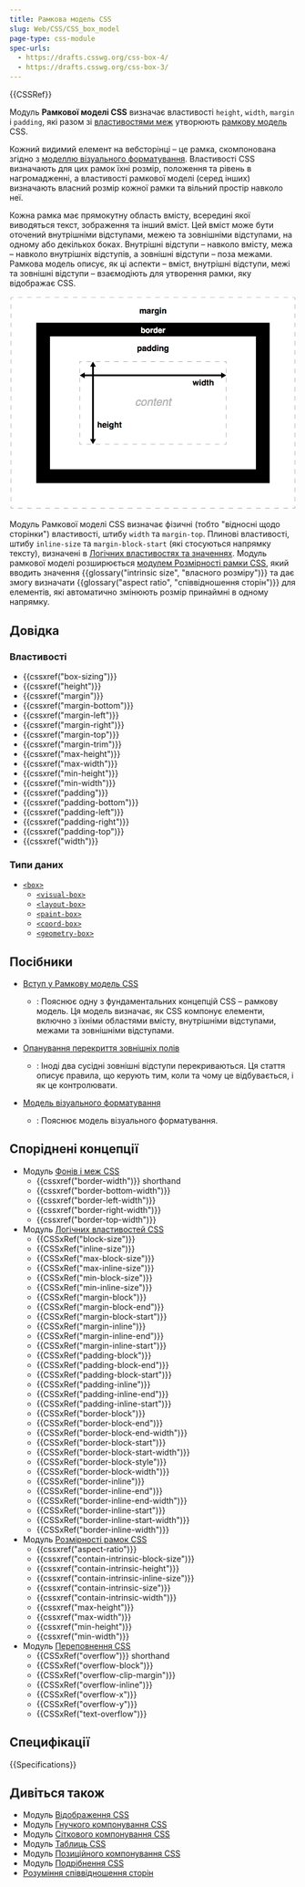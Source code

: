 ```yaml
---
title: Рамкова модель CSS
slug: Web/CSS/CSS_box_model
page-type: css-module
spec-urls:
  - https://drafts.csswg.org/css-box-4/
  - https://drafts.csswg.org/css-box-3/
---
```


{{CSSRef}}

Модуль **Рамкової моделі CSS** визначає властивості `height`, `width`, `margin` і `padding`, які разом зі [властивостями меж](/uk/docs/Web/CSS/CSS_backgrounds_and_borders) утворюють [рамкову модель](/uk/docs/Web/CSS/CSS_box_model/Introduction_to_the_CSS_box_model) CSS.

Кожний видимий елемент на вебсторінці – це рамка, скомпонована згідно з [моделлю візуального форматування](/uk/docs/Web/CSS/Visual_formatting_model). Властивості CSS визначають для цих рамок їхні розмір, положення та рівень в нагромадженні, а властивості рамкової моделі (серед інших) визначають власний розмір кожної рамки та вільний простір навколо неї.

Кожна рамка має прямокутну область вмісту, всередині якої виводяться текст, зображення та інший вміст. Цей вміст може бути оточений внутрішніми відступами, межею та зовнішніми відступами, на одному або декількох боках. Внутрішні відступи – навколо вмісту, межа – навколо внутрішніх відступів, а зовнішні відступи – поза межами. Рамкова модель описує, як ці аспекти – вміст, внутрішні відступи, межі та зовнішні відступи – взаємодіють для утворення рамки, яку відображає CSS.

![Складові частини Рамкової моделі CSS](boxmodel.png)

Модуль Рамкової моделі CSS визначає фізичні (тобто "відносні щодо сторінки") властивості, штибу `width` та `margin-top`. Плинові властивості, штибу `inline-size` та `margin-block-start` (які стосуються напрямку тексту), визначені в [Логічних властивостях та значеннях](/uk/docs/Web/CSS/CSS_logical_properties_and_values). Модуль рамкової моделі розширюється [модулем Розмірності рамки CSS](/uk/docs/Web/CSS/CSS_box_sizing), який вводить значення {{glossary("intrinsic size", "власного розміру")}} та дає змогу визначати {{glossary("aspect ratio", "співвідношення сторін")}} для елементів, які автоматично змінюють розмір принаймні в одному напрямку.

## Довідка

### Властивості

- {{cssxref("box-sizing")}}
- {{cssxref("height")}}
- {{cssxref("margin")}}
- {{cssxref("margin-bottom")}}
- {{cssxref("margin-left")}}
- {{cssxref("margin-right")}}
- {{cssxref("margin-top")}}
- {{cssxref("margin-trim")}}
- {{cssxref("max-height")}}
- {{cssxref("max-width")}}
- {{cssxref("min-height")}}
- {{cssxref("min-width")}}
- {{cssxref("padding")}}
- {{cssxref("padding-bottom")}}
- {{cssxref("padding-left")}}
- {{cssxref("padding-right")}}
- {{cssxref("padding-top")}}
- {{cssxref("width")}}

### Типи даних

- [`<box>`](/uk/docs/Web/CSS/box-edge)
  - [`<visual-box>`](/uk/docs/Web/CSS/box-edge#visual-box)
  - [`<layout-box>`](/uk/docs/Web/CSS/box-edge#layout-box)
  - [`<paint-box>`](/uk/docs/Web/CSS/box-edge#paint-box)
  - [`<coord-box>`](/uk/docs/Web/CSS/box-edge#coord-box)
  - [`<geometry-box>`](/uk/docs/Web/CSS/box-edge#geometry-box)

## Посібники

- [Вступ у Рамкову модель CSS](/uk/docs/Web/CSS/CSS_box_model/Introduction_to_the_CSS_box_model)

  - : Пояснює одну з фундаментальних концепцій CSS – рамкову модель. Ця модель визначає, як CSS компонує елементи, включно з їхніми областями вмісту, внутрішніми відступами, межами та зовнішніми відступами.

- [Опанування перекриття зовнішніх полів](/uk/docs/Web/CSS/CSS_box_model/Mastering_margin_collapsing)

  - : Іноді два сусідні зовнішні відступи перекриваються. Ця стаття описує правила, що керують тим, коли та чому це відбувається, і як це контролювати.

- [Модель візуального форматування](/uk/docs/Web/CSS/Visual_formatting_model)

  - : Пояснює модель візуального форматування.

## Споріднені концепції

- Модуль [Фонів і меж CSS](/uk/docs/Web/CSS/CSS_backgrounds_and_borders)
  - {{cssxref("border-width")}} shorthand
  - {{cssxref("border-bottom-width")}}
  - {{cssxref("border-left-width")}}
  - {{cssxref("border-right-width")}}
  - {{cssxref("border-top-width")}}
- Модуль [Логічних властивостей CSS](/uk/docs/Web/CSS/CSS_logical_properties_and_values)
  - {{CSSxRef("block-size")}}
  - {{CSSxRef("inline-size")}}
  - {{CSSxRef("max-block-size")}}
  - {{CSSxRef("max-inline-size")}}
  - {{CSSxRef("min-block-size")}}
  - {{CSSxRef("min-inline-size")}}
  - {{CSSxRef("margin-block")}}
  - {{CSSxRef("margin-block-end")}}
  - {{CSSxRef("margin-block-start")}}
  - {{CSSxRef("margin-inline")}}
  - {{CSSxRef("margin-inline-end")}}
  - {{CSSxRef("margin-inline-start")}}
  - {{CSSxRef("padding-block")}}
  - {{CSSxRef("padding-block-end")}}
  - {{CSSxRef("padding-block-start")}}
  - {{CSSxRef("padding-inline")}}
  - {{CSSxRef("padding-inline-end")}}
  - {{CSSxRef("padding-inline-start")}}
  - {{CSSxRef("border-block")}}
  - {{CSSxRef("border-block-end")}}
  - {{CSSxRef("border-block-end-width")}}
  - {{CSSxRef("border-block-start")}}
  - {{CSSxRef("border-block-start-width")}}
  - {{CSSxRef("border-block-style")}}
  - {{CSSxRef("border-block-width")}}
  - {{CSSxRef("border-inline")}}
  - {{CSSxRef("border-inline-end")}}
  - {{CSSxRef("border-inline-end-width")}}
  - {{CSSxRef("border-inline-start")}}
  - {{CSSxRef("border-inline-start-width")}}
  - {{CSSxRef("border-inline-width")}}
- Модуль [Розмірності рамок CSS](/uk/docs/Web/CSS/CSS_box_sizing)
  - {{cssxref("aspect-ratio")}}
  - {{cssxref("contain-intrinsic-block-size")}}
  - {{cssxref("contain-intrinsic-height")}}
  - {{cssxref("contain-intrinsic-inline-size")}}
  - {{cssxref("contain-intrinsic-size")}}
  - {{cssxref("contain-intrinsic-width")}}
  - {{cssxref("max-height")}}
  - {{cssxref("max-width")}}
  - {{cssxref("min-height")}}
  - {{cssxref("min-width")}}
- Модуль [Переповнення CSS](/uk/docs/Web/CSS/CSS_overflow)
  - {{CSSxRef("overflow")}} shorthand
  - {{CSSxRef("overflow-block")}}
  - {{CSSxRef("overflow-clip-margin")}}
  - {{CSSxRef("overflow-inline")}}
  - {{CSSxRef("overflow-x")}}
  - {{CSSxRef("overflow-y")}}
  - {{CSSxRef("text-overflow")}}

## Специфікації

{{Specifications}}

## Дивіться також

- Модуль [Відображення CSS](/uk/docs/Web/CSS/CSS_display)
- Модуль [Гнучкого компонування CSS](/uk/docs/Web/CSS/CSS_flexible_box_layout)
- Модуль [Сіткового компонування CSS](/uk/docs/Web/CSS/CSS_grid_layout)
- Модуль [Таблиць CSS](/uk/docs/Web/CSS/CSS_table)
- Модуль [Позиційного компонування CSS](/uk/docs/Web/CSS/CSS_positioned_layout)
- Модуль [Подрібнення CSS](/uk/docs/Web/CSS/CSS_fragmentation)
- [Розуміння співвідношення сторін](/uk/docs/Web/CSS/CSS_box_sizing/Understanding_aspect-ratio)
